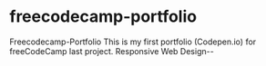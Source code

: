 # freecodecamp-portfolio
Freecodecamp-Portfolio
This is my first portfolio (Codepen.io) for freeCodeCamp last project.
Responsive Web Design--
